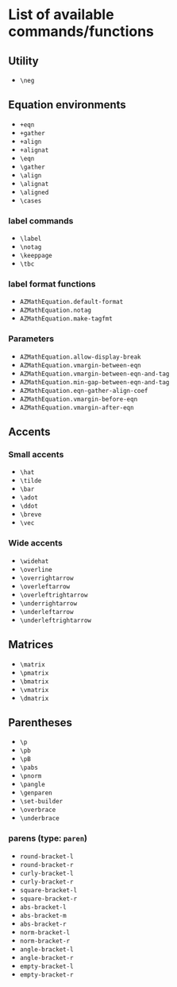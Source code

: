 # List of available commands/functions

## Utility

* `\neg`

## Equation environments

* `+eqn`
* `+gather`
* `+align`
* `+alignat`
* `\eqn`
* `\gather`
* `\align`
* `\alignat`
* `\aligned`
* `\cases`

### label commands

* `\label`
* `\notag`
* `\keeppage`
* `\tbc`

### label format functions

* `AZMathEquation.default-format`
* `AZMathEquation.notag`
* `AZMathEquation.make-tagfmt`

### Parameters

* `AZMathEquation.allow-display-break`
* `AZMathEquation.vmargin-between-eqn`
* `AZMathEquation.vmargin-between-eqn-and-tag`
* `AZMathEquation.min-gap-between-eqn-and-tag`
* `AZMathEquation.eqn-gather-align-coef`
* `AZMathEquation.vmargin-before-eqn`
* `AZMathEquation.vmargin-after-eqn`

## Accents

### Small accents

* `\hat`
* `\tilde`
* `\bar`
* `\adot`
* `\ddot`
* `\breve`
* `\vec`

### Wide accents

* `\widehat`
* `\overline`
* `\overrightarrow`
* `\overleftarrow`
* `\overleftrightarrow`
* `\underrightarrow`
* `\underleftarrow`
* `\underleftrightarrow`

## Matrices

* `\matrix`
* `\pmatrix`
* `\bmatrix`
* `\vmatrix`
* `\dmatrix`

## Parentheses

* `\p`
* `\pb`
* `\pB`
* `\pabs`
* `\pnorm`
* `\pangle`
* `\genparen`
* `\set-builder`
* `\overbrace`
* `\underbrace`

### parens (type: `paren`)

* `round-bracket-l`
* `round-bracket-r`
* `curly-bracket-l`
* `curly-bracket-r`
* `square-bracket-l`
* `square-bracket-r`
* `abs-bracket-l`
* `abs-bracket-m`
* `abs-bracket-r`
* `norm-bracket-l`
* `norm-bracket-r`
* `angle-bracket-l`
* `angle-bracket-r`
* `empty-bracket-l`
* `empty-bracket-r`
